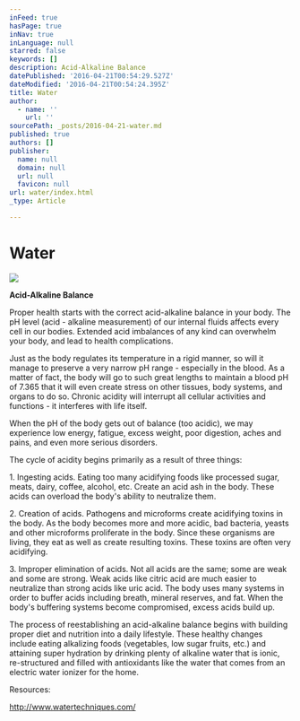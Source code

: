 ```yaml
---
inFeed: true
hasPage: true
inNav: true
inLanguage: null
starred: false
keywords: []
description: Acid-Alkaline Balance
datePublished: '2016-04-21T00:54:29.527Z'
dateModified: '2016-04-21T00:54:24.395Z'
title: Water
author:
  - name: ''
    url: ''
sourcePath: _posts/2016-04-21-water.md
published: true
authors: []
publisher:
  name: null
  domain: null
  url: null
  favicon: null
url: water/index.html
_type: Article

---
```

# Water
![](https://the-grid-user-content.s3-us-west-2.amazonaws.com/290a734d-442c-4794-b4ed-e70c955cafa8.jpg)

**Acid-Alkaline Balance**

Proper health starts with the correct acid-alkaline balance in your body. The pH level (acid - alkaline measurement) of our internal fluids affects every cell in our bodies. Extended acid imbalances of any kind can overwhelm your body, and lead to health complications. 

Just as the body regulates its temperature in a rigid manner, so will it manage to preserve a very narrow pH range - especially in the blood. As a matter of fact, the body will go to such great lengths to maintain a blood pH of 7.365 that it will even create stress on other tissues, body systems, and organs to do so. Chronic acidity will interrupt all cellular activities and functions - it interferes with life itself. 

When the pH of the body gets out of balance (too acidic), we may experience low energy, fatigue, excess weight, poor digestion, aches and pains, and even more serious disorders. 

The cycle of acidity begins primarily as a result of three things: 

1\. Ingesting acids. Eating too many acidifying foods like processed sugar, meats, dairy, coffee, alcohol, etc. Create an acid ash in the body. These acids can overload the body's ability to neutralize them.

2\. Creation of acids. Pathogens and microforms create acidifying toxins in the body. As the body becomes more and more acidic, bad bacteria, yeasts and other microforms proliferate in the body. Since these organisms are living, they eat as well as create resulting toxins. These toxins are often very acidifying. 

3\. Improper elimination of acids. Not all acids are the same; some are weak and some are strong. Weak acids like citric acid are much easier to neutralize than strong acids like uric acid. The body uses many systems in order to buffer acids including breath, mineral reserves, and fat. When the body's buffering systems become compromised, excess acids build up. 

The process of reestablishing an acid-alkaline balance begins with building proper diet and nutrition into a daily lifestyle. These healthy changes include eating alkalizing foods (vegetables, low sugar fruits, etc.) and attaining super hydration by drinking plenty of alkaline water that is ionic, re-structured and filled with antioxidants like the water that comes from an electric water ionizer for the home. 

Resources:

http://www.watertechniques.com/